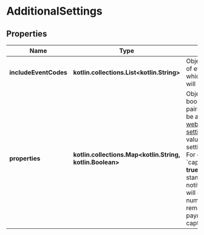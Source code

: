 
# AdditionalSettings

## Properties
Name | Type | Description | Notes
------------ | ------------- | ------------- | -------------
**includeEventCodes** | **kotlin.collections.List&lt;kotlin.String&gt;** | Object containing list of event codes for which the notifcation will be sent.  |  [optional]
**properties** | **kotlin.collections.Map&lt;kotlin.String, kotlin.Boolean&gt;** | Object containing boolean key-value pairs. The key can be any [standard webhook additional setting](https://docs.adyen.com/development-resources/webhooks/additional-settings), and the value indicates if the setting is enabled. For example, &#x60;captureDelayHours&#x60;: **true** means the standard notifications you get will contain the number of hours remaining until the payment will be captured. |  [optional]



